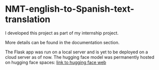 # NMT-english-to-Spanish-text-translation

I developed this project as part of my internship project. 

More details can be found in the documentation section.

The Flask app was run on a local server and is yet to be deployed on a cloud server as of now.
The hugging face model was permanently hosted on hugging face spaces:
[link to hugging face web](https://huggingface.co/spaces/yashsbg/Gradio_English_to_Spanish_Translator)
